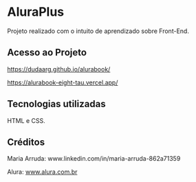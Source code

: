<h1>AluraPlus</h1>
<p>Projeto realizado com o intuito de aprendizado sobre Front-End.</p>

<h2>Acesso ao Projeto</h2>

https://dudaarg.github.io/alurabook/

https://alurabook-eight-tau.vercel.app/

<h2>Tecnologias utilizadas</h2>
<p>HTML e CSS.</p>

<h2>Créditos</h2>
Maria Arruda: www.linkedin.com/in/maria-arruda-862a71359

Alura: www.alura.com.br
